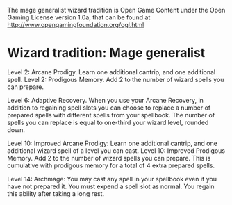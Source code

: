 The mage generalist wizard tradition is Open Game Content under the
Open Gaming License version 1.0a, that can be found at
http://www.opengamingfoundation.org/ogl.html

Wizard tradition: Mage generalist
======================

Level 2: Arcane Prodigy. Learn one additional cantrip, and one additional spell.
Level 2: Prodigous Memory. Add 2 to the number of wizard spells you can prepare.

Level 6: Adaptive Recovery. When you use your Arcane Recovery, in
addition to regaining spell slots you can choose to replace a number
of prepared spells with different spells from your spellbook. The
number of spells you can replace is equal to one-third your wizard
level, rounded down.

Level 10: Improved Arcane Prodigy: Learn one additional cantrip, and one additional wizard spell of a level you can cast.
Level 10: Improved Prodigous Memory. Add 2 to the number of wizard
spells you can prepare. This is cumulative with prodigous memory for a total
of 4 extra prepared spells.

Level 14: Archmage: You may cast any spell in your spellbook even if you have not
    prepared it. You must expend a spell slot as normal. You regain
    this ability after taking a long rest.
